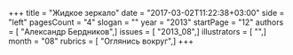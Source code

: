 +++
title = "Жидкое зеркало"
date = "2017-03-02T11:22:38+03:00"
side = "left"
pagesCount = "4"
slogan = ""
year = "2013"
startPage = "12"
authors = [ "Александр Бердников",]
issues = [ "2013_08",]
illustrators = [ "",]
month = "08"
rubrics = [ "Оглянись вокруг",]
+++
